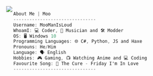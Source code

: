 
<br><br>
<img align="left" src="https://github.com/user-attachments/assets/aa0f660b-cdd2-433c-a0f9-a300e44863cb"/>

```csharp
About Me | Moo
-------------------------------
Username: MooManIsLoud
WhoamI: 💻 Coder, 🎵 Musician and 🛠 Modder
OS: 🖥️ Windows 10
Programming Languages: 🌐 C#, Python, JS and Haxe
Pronouns: He/Him
Language: 🗣️ English
Hobbies: 🎮 Gaming, 📺 Watching Anime and 💻 Coding 
Favourite Song: 🎵 The Cure - Friday I'm In Love
-------------------------------

